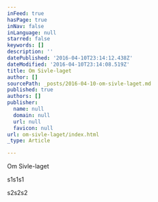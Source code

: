 ```yaml
---
inFeed: true
hasPage: true
inNav: false
inLanguage: null
starred: false
keywords: []
description: ''
datePublished: '2016-04-10T23:14:12.438Z'
dateModified: '2016-04-10T23:14:08.519Z'
title: Om Sivle-laget
author: []
sourcePath: _posts/2016-04-10-om-sivle-laget.md
published: true
authors: []
publisher:
  name: null
  domain: null
  url: null
  favicon: null
url: om-sivle-laget/index.html
_type: Article

---
```

Om Sivle-laget

s1s1s1

s2s2s2